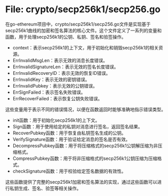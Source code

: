# File: crypto/secp256k1/secp256.go

在go-ethereum项目中，crypto/secp256k1/secp256.go文件是实现基于secp256k1曲线的加密和签名算法的核心文件。这个文件定义了一系列的变量和函数，用于处理secp256k1的公钥、私钥、签名和验签操作。

- context：表示secp256k1的上下文，用于初始化和销毁secp256k1的相关资源。
- ErrInvalidMsgLen：表示无效的消息长度错误。
- ErrInvalidSignatureLen：表示无效的签名长度错误。
- ErrInvalidRecoveryID：表示无效的恢复ID错误。
- ErrInvalidKey：表示无效的密钥错误。
- ErrInvalidPubkey：表示无效的公钥错误。
- ErrSignFailed：表示签名失败错误。
- ErrRecoverFailed：表示恢复公钥失败错误。

这些变量用于表示不同的错误情况，以便在函数返回时能够准确地指示错误类型。

- init函数：用于初始化secp256k1的上下文。
- Sign函数：用于使用给定的私钥对消息进行签名，返回签名结果。
- RecoverPubkey函数：用于恢复由私钥签名生成的公钥。
- VerifySignature函数：用于验证给定消息的签名是否有效。
- DecompressPubkey函数：用于将压缩格式的secp256k1公钥解压缩为非压缩格式。
- CompressPubkey函数：用于将非压缩格式的secp256k1公钥压缩为压缩格式。
- checkSignature函数：用于校验给定签名数据的有效性。

这些函数提供了完整的secp256k1加密和签名算法的实现，通过这些函数可以进行私钥生成、签名、验签等相关操作。

